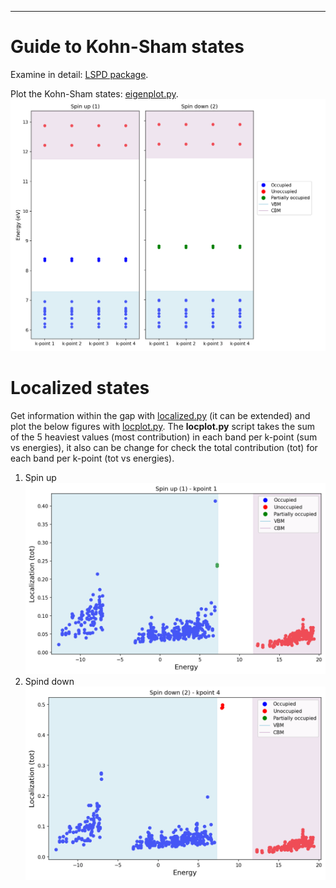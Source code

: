 ---
# Guide to Kohn-Sham states
Examine in detail: [LSPD package](https://github.com/JosephPVera/Localized-States/tree/main).

Plot the Kohn-Sham states: [eigenplot.py](https://github.com/JosephPVera/Localized-States/blob/main/eigenplot.py).
![Alt text](https://github.com/JosephPVera/Investigation-cBN/blob/main/DFT%20calculations/Point-defects/PBE/screnning-defects/Guide/images/guide.png)

# Localized states
Get information within the gap with [localized.py](https://github.com/JosephPVera/Localized-States/blob/main/localized.py) (it can be extended) and plot the below figures with [locplot.py](https://github.com/JosephPVera/Localized-States/blob/main/locplot.py). The **locplot.py** script takes the sum of the 5 heaviest values (most contribution) ​​in each band per k-point (sum vs energies), it also can be change for check the total contribution (tot) for each band per k-point (tot vs energies).
1. Spin up
![Alt text](https://github.com/JosephPVera/Investigation-cBN/blob/main/DFT%20calculations/Point-defects/PBE/screnning-defects/Guide/images/Spin_up-kpoint_1.png)
2. Spind down
![Alt text](https://github.com/JosephPVera/Investigation-cBN/blob/main/DFT%20calculations/Point-defects/PBE/screnning-defects/Guide/images/Spin_down-kpoint_4.png)
